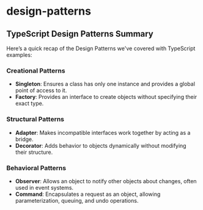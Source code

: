 # design-patterns

## TypeScript Design Patterns Summary

Here’s a quick recap of the Design Patterns we've covered with TypeScript examples:

### Creational Patterns

- **Singleton**: Ensures a class has only one instance and provides a global point of access to it.
- **Factory**: Provides an interface to create objects without specifying their exact type.

### Structural Patterns

- **Adapter**: Makes incompatible interfaces work together by acting as a bridge.
- **Decorator**: Adds behavior to objects dynamically without modifying their structure.

### Behavioral Patterns

- **Observer**: Allows an object to notify other objects about changes, often used in event systems.
- **Command**: Encapsulates a request as an object, allowing parameterization, queuing, and undo operations.
